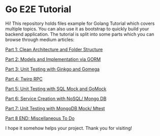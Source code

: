 # Go E2E Tutorial

Hi! This repository holds files example for Golang Tutorial which covers multiple topics. You can also use it as bootstrap to quickly build your backend application. The tutorial is split into some parts which you can browse through medium articles:

[Part 1: Clean Architecture and Folder Structure](https://hariesef.medium.com/go-e2e-tutorial-part-1-clean-architecture-and-folder-structure-4ae6c486867c)

[Part 2: Models and Implementation via GORM](https://hariesef.medium.com/go-e2e-tutorial-part-2-models-and-implementation-via-gorm-19ac6f9104e6)

[Part 3: Unit Testing with Ginkgo and Gomega](https://hariesef.medium.com/go-e2e-tutorial-part-3-unit-testing-with-ginkgo-and-gomega-for-gorm-implementation-sqlite-473b5bb0a625)

[Part 4: Twirp RPC](https://hariesef.medium.com/go-e2e-tutorial-part-4-twirp-rpc-c7bd8eeae925)

[Part 5: Unit Testing with SQL Mock and GoMock](https://hariesef.medium.com/go-e2e-tutorial-part-5-unit-test-with-sql-mock-and-gomock-c53f4bf2d72f)

[Part 6: Service Creation with NoSQL/ Mongo DB](https://hariesef.medium.com/go-e2e-tutorial-part-6-service-creation-with-mongodb-d5422ac6c6ee)

[Part 7: Unit Testing with MongoDB Mock/ Mtest](https://hariesef.medium.com/go-e2e-tutorial-part-7-unit-testing-with-mongodb-mock-mtest-e32511961925)

[Part 8 END: Miscellaneous To Do](https://hariesef.medium.com/go-e2e-tutorial-part-8-end-miscellaneous-to-do-1a42d5065bb1)

I hope it somehow helps your project. Thank you for visiting!